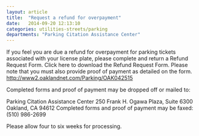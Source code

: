 ```yaml
---
layout: article
title:  "Request a refund for overpayment"
date:   2014-09-20 12:13:10
categories: utilities-streets/parking
departments: "Parking Citation Assistance Center"
---
```


If you feel you are due a refund for overpayment for parking tickets associated with your license plate, please complete and return a Refund Request Form. Click here to download the Refund Request Form. Please note that you must also provide proof of payment as detailed on the form. http://www2.oaklandnet.com/Parking/OAK042515

Completed forms and proof of payment may be dropped off or mailed to:

Parking Citation Assistance Center
250 Frank H. Ogawa Plaza, Suite 6300 
Oakland, CA 94612
Completed forms and proof of payment may be faxed:
(510) 986-2699

Please allow four to six weeks for processing.